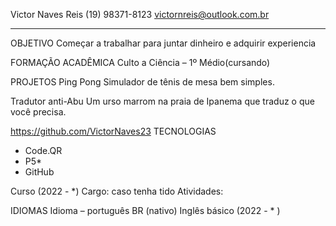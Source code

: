 Victor Naves Reis
(19) 98371-8123
victornreis@outlook.com.br
________________________________________
OBJETIVO
Começar a trabalhar para juntar dinheiro e adquirir experiencia

FORMAÇÃO ACADÊMICA
Culto a Ciência – 1º Médio(cursando)


PROJETOS 
Ping Pong
Simulador de tênis de mesa bem simples.

Tradutor anti-Abu
Um urso marrom na praia de Ipanema que traduz o que você precisa.

https://github.com/VictorNaves23
TECNOLOGIAS 
-	Code.QR
-	P5*
-	GitHub



Curso (2022 - *)
Cargo: caso tenha tido
Atividades:

IDIOMAS
Idioma – português BR (nativo)
                Inglês básico (2022 - * )
